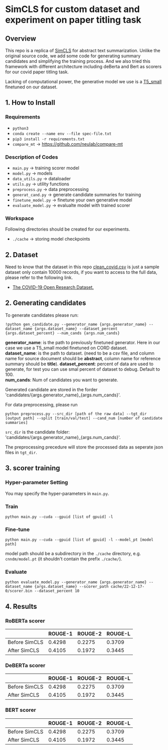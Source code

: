 # SimCLS for custom dataset and experiment on paper titling task

## Overview
This repo is a replica of [SimCLS](https://arxiv.org/abs/2106.01890v1) for abstract text summarization. Unlike the original source code, we add some code for generating summary candidates and simplifying the training process. And we also tried this framework with different architecture including deBerta and Bert as scorers for our covid paper titling task.

Lacking of computational power, the generative model we use is a [T5_small ](https://huggingface.co/t5-small) finetuned on our dataset.


## 1. How to Install

### Requirements
- `python3`
- `conda create --name env --file spec-file.txt`
- `pip3 install -r requirements.txt`
- `compare_mt` -> https://github.com/neulab/compare-mt

### Description of Codes
- `main.py` -> training scorer model
- `model.py` -> models
- `data_utils.py` -> dataloader
- `utils.py` -> utility functions
- `preprocess.py` -> data preprocessing
- `generat_cand.py` -> generate candidate summaries for training
- `finetune_model.py` -> finetune your own generative model
- `evaluate_model.py` -> evalualte model with trained scorer

### Workspace
Following directories should be created for our experiments.
- `./cache` -> storing model checkpoints
## 2. Dataset
Need to know that the dataset in this repo [clean_covid.csv](clean_covid.csv) is just a sample dataset only contain 10000 records, if you want to access to the full data, please refer to the following link.

- [The COVID-19 Open Research Dataset.](https://learn.microsoft.com/en-us/azure/open-datasets/dataset-covid-19-open-research?tabs=azure-storage)

## 2. Generating candidates

To generate candidates please run:
```
!python gen_candidate.py --generator_name {args.generator_name} --dataset_name {args.dataset_name} --dataset_percent {args.dataset_percent} --num_cands {args.num_cands}
```
**generator_name**: is the path to previously finetuned generator. Here in our case we use a T5_small model finetuned on CORD dataset.  
**dataset_name**: is the path to dataset. (need to be a csv file, and column name for source document should be **abstract**, column name for reference summary should be **title**). 
**dataset_percent**: percent of data are used to generate, for test you can use smal percent of dataset to debug. Default to 100.  
**num_cands**: Num of candidates you want to generate.  

Generated candidate are stored in the forder 'candidates/{args.generator_name}_{args.num_cands}'.  

For data preprocessing, please run
```
python preprocess.py --src_dir [path of the raw data] --tgt_dir [output path] --split [train/val/test] --cand_num [number of candidate summaries]
```
`src_dir` is the candidate folder: 'candidates/{args.generator_name}_{args.num_cands}'.

The preprocessing precedure will store the processed data as seperate json files in `tgt_dir`.

## 3. scorer training

### Hyper-parameter Setting
You may specify the hyper-parameters in `main.py`.

### Train
```
python main.py --cuda --gpuid [list of gpuid] -l
```
### Fine-tune
```
python main.py --cuda --gpuid [list of gpuid] -l --model_pt [model path]
```
model path should be a subdirectory in the `./cache` directory, e.g. `cnndm/model.pt` (it shouldn't contain the prefix `./cache/`).

### Evaluate
```
python evaluate_model.py --generator_name {args.generator_name} --dataset_name {args.dataset_name} --scorer_path cache/22-12-17-0/scorer.bin --dataset_percent 10
```

## 4. Results

### RoBERTa scorer
|          | ROUGE-1 | ROUGE-2 | ROUGE-L |
|----------|---------|---------|---------|
| Before SimCLS | 0.4298  | 0.2275   | 0.3709   |
| After SimCLS  | 0.4105  | 0.1972   | 0.3445   |

### DeBERTa scorer
|          | ROUGE-1 | ROUGE-2 | ROUGE-L |
|----------|---------|---------|---------|
| Before SimCLS | 0.4298  | 0.2275   | 0.3709   |
| After SimCLS  | 0.4105  | 0.1972   | 0.3445   |

### BERT scorer
|          | ROUGE-1 | ROUGE-2 | ROUGE-L |
|----------|---------|---------|---------|
| Before SimCLS | 0.4298  | 0.2275   | 0.3709   |
| After SimCLS  | 0.4105  | 0.1972   | 0.3445   |
